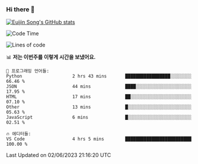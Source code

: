 ### Hi there 👋

[![Euijin Song's GitHub stats](https://github-readme-stats.vercel.app/api?username=lstar2397&count_private=true&show_icons=true&theme=tokyonight&locale=kr)](https://github.com/anuraghazra/github-readme-stats)

<!--START_SECTION:waka-->
![Code Time](http://img.shields.io/badge/Code%20Time-148%20hrs%2012%20mins-blue)

![Lines of code](https://img.shields.io/badge/%EC%A0%80%EB%8A%94%20%EC%97%AC%ED%83%9C%EA%B9%8C%EC%A7%80%20-588.4%20thousand%20%EC%A4%84%EC%9D%98%20%EC%BD%94%EB%93%9C%EB%A5%BC%20%EC%9E%91%EC%84%B1%ED%96%88%EC%96%B4%EC%9A%94.-blue)

📊 **저는 이번주를 이렇게 시간을 보냈어요.** 

```text
💬 프로그래밍 언어들: 
Python                   2 hrs 43 mins       █████████████████░░░░░░░░   66.46 % 
JSON                     44 mins             ████░░░░░░░░░░░░░░░░░░░░░   17.95 % 
HTML                     17 mins             ██░░░░░░░░░░░░░░░░░░░░░░░   07.10 % 
Other                    13 mins             █░░░░░░░░░░░░░░░░░░░░░░░░   05.63 % 
JavaScript               6 mins              █░░░░░░░░░░░░░░░░░░░░░░░░   02.51 % 

🔥 에디터들: 
VS Code                  4 hrs 5 mins        █████████████████████████   100.00 % 
```


 Last Updated on 02/06/2023 21:16:20 UTC
<!--END_SECTION:waka-->

<!--
**lstar2397/lstar2397** is a ✨ _special_ ✨ repository because its `README.md` (this file) appears on your GitHub profile.

Here are some ideas to get you started:

- 🔭 I’m currently working on ...
- 🌱 I’m currently learning ...
- 👯 I’m looking to collaborate on ...
- 🤔 I’m looking for help with ...
- 💬 Ask me about ...
- 📫 How to reach me: ...
- 😄 Pronouns: ...
- ⚡ Fun fact: ...
-->
